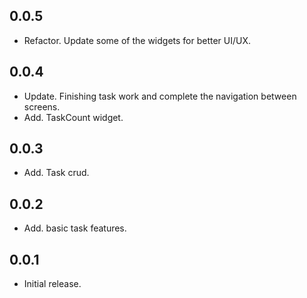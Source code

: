 ## 0.0.5
* Refactor. Update some of the widgets for better UI/UX.

## 0.0.4
* Update. Finishing task work and complete the navigation between screens.
* Add. TaskCount widget.

## 0.0.3
* Add. Task crud.

## 0.0.2
* Add. basic task features.

## 0.0.1

* Initial release.

